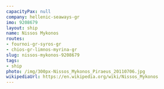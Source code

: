 ```yaml
---
capacityPax: null
company: hellenic-seaways-gr
imo: 9208679
layout: ship
name: Nissos Mykonos
routes:
- fournoi-gr-syros-gr
- chios-gr-limnos-myrina-gr
slug: nissos-mykonos-9208679
tags:
- ship
photo: /img/300px-Nissos_Mykonos_Piraeus_20110706.jpg
wikipediaUrl: https://en.wikipedia.org/wiki/Nissos_Mykonos
---
```

